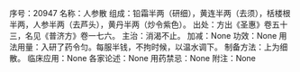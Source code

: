 序号：20947
名称：人参散
组成：铅霜半两（研细），黄连半两（去须），栝楼根半两，人参半两（去芦头），黄丹半两（炒令紫色）。
出处：方出《圣惠》卷五十三，名见《普济方》卷一七六。
主治：消渴不止。
加减：None
功效：None
用法用量：入研了药令匀。每服半钱，不拘时候，以温水调下。
制备方法：上为细散。
临床应用：None
各家论述：None
用药禁忌：None
附注：None
